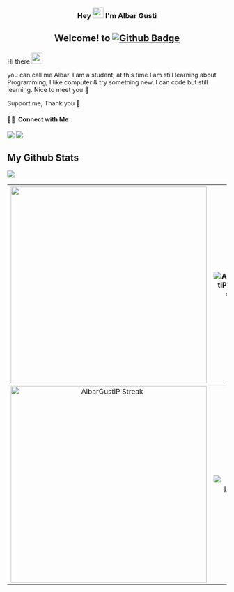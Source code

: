 ### <p align="center">Hey <img src="https://media.giphy.com/media/hvRJCLFzcasrR4ia7z/giphy.gif" width="25"> I'm Albar Gusti</p>

## <p align="center">Welcome! to [![Github Badge](https://img.shields.io/badge/-AlbarGusti-black?style=flat&logo=github&logoColor=white&link=https://github.com/Jieyab89/)](https://github.com/AlbarGustiP)

<p align='left'>Hi there <img src="https://media.giphy.com/media/hvRJCLFzcasrR4ia7z/giphy.gif" width="25"></p>
you can call me Albar. I am a student, at this time I am still learning about Programming, I like computer & try something new, I can code but still learning.
Nice to meet you 😬

<p align='left'>Support me,
Thank you 🤙
 
 #### 🤝🏻 &nbsp;Connect with Me
 
<a href="mailto:agustipamungkas@gmail.com"><img src="https://img.shields.io/badge/-agustipamungkas@gmail.com-D14836?style=flat&logo=Gmail&logoColor=white"/></a>
<a href="https://www.facebook.com/albargusti.pamungkas?mibextid=ZbWKwL"><img src="https://img.shields.io/badge/-@AlbarGusti-1877F2?style=flat&logo=Facebook&logoColor=white"/></a>
 
 ## My Github Stats
![](https://komarev.com/ghpvc/?username=AlbarGustiP&color=dc143c)
 
 <img width="450em" src="https://github-profile-trophy.vercel.app/?username=AlbarGustiP&theme=radical&row=2&column=4&margin-w=10&margin-h=15&no-bg=true)](https://github.com/ryo-ma/github-profile-trophy"> | ![AlbarGustiP github stats](https://github-readme-stats.vercel.app/api?username=AlbarGustiP&show_icons=true&theme=radical)
:-------------------------:|:-------------------------:
<img  width="450em"   src="https://streak-stats.demolab.com?user=AlbarGustiP&theme=radical" alt="AlbarGustiP Streak" /> | [![Top Langs](https://github-readme-stats.vercel.app/api/top-langs/?username=AlbarGustiP&layout=compact&show_icons=true&theme=radical)](https://github.com/AlbarGustiP)
